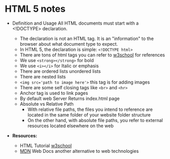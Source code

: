 # HTML 5 notes
- Definition and Usage All HTML documents must start with a <!DOCTYPE> declaration.
    - The declaration is not an HTML tag. It is an "information" to the browser about what document type to expect.
    - In HTML 5, the declaration is simple: ```<!DOCTYPE html>```
    - There are tons of html tags you can refer to [w3school](https://www.w3schools.com/html/default.asp) for references
    - We use ```<strong></strong>``` for bold
    - We use ```<i></i>``` for Italic or emphasis
    - There are ordered lists unordered lists
    - There are nested lists
    - ```<img src='path to image here'>``` this tag is for adding images
    - There are some self closing tags like ```<br>``` and ```<hr>```
    - Anchor tag is used to link pages
    - By default web Server Returns index.html page
    - Absolute vs Relative Path
        - With relative file paths, the files you intend to reference are located in the same folder of your website folder structure
        - On the other hand, with absolute file paths, you refer to external resources located elsewhere on the web

- **Resources:**
    - HTML Tutorial [w3school](https://www.w3schools.com/html/default.asp)
    - [MDN](https://developer.mozilla.org/en-US/) Web Docs another alternative to web technologies 